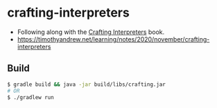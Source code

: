 # crafting-interpreters

- Following along with the [Crafting Interpreters](https://craftinginterpreters.com/) book.
- https://timothyandrew.net/learning/notes/2020/november/crafting-interpreters

## Build

```bash
$ gradle build && java -jar build/libs/crafting.jar
# OR
$ ./gradlew run
```
